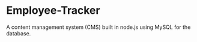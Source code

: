 # Employee-Tracker
A content management system (CMS) built in node.js using MySQL for the database.
